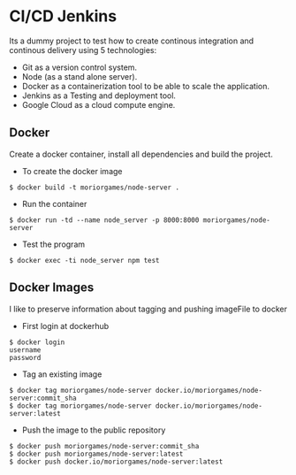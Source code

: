 CI/CD Jenkins
=============

Its a dummy project to test how to create continous integration and continous delivery using 5 technologies:

- Git as a version control system.
- Node (as a stand alone server).
- Docker as a containerization tool to be able to scale the application.
- Jenkins as a Testing and deployment tool.
- Google Cloud as a cloud compute engine.



## Docker

Create a docker container, install all dependencies and build the project.

* To create the docker image
```
$ docker build -t moriorgames/node-server .
```

* Run the container
```
$ docker run -td --name node_server -p 8000:8000 moriorgames/node-server
```

* Test the program
```
$ docker exec -ti node_server npm test
```

## Docker Images

I like to preserve information about tagging and pushing imageFile to docker

* First login at dockerhub
```
$ docker login
username
password
```

* Tag an existing image
```
$ docker tag moriorgames/node-server docker.io/moriorgames/node-server:commit_sha
$ docker tag moriorgames/node-server docker.io/moriorgames/node-server:latest
```

* Push the image to the public repository
```
$ docker push moriorgames/node-server:commit_sha
$ docker push moriorgames/node-server:latest
$ docker push docker.io/moriorgames/node-server:latest
```
        